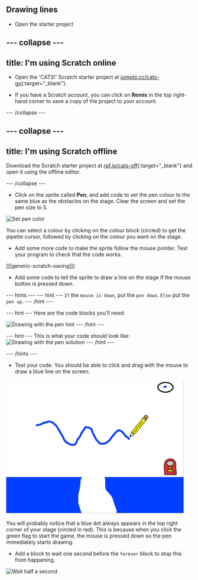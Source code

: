 ## Drawing lines

+ Open the starter project

--- collapse ---
---
title: I'm using Scratch online
---

+ Open the 'CATS!' Scratch starter project at [jumpto.cc/cats-go](http://jumpto.cc/cats-go){:target="_blank"}.

+ If you have a Scratch account, you can click on **Remix** in the top right-hand corner to save a copy of the project to your account.


--- /collapse ---

--- collapse ---
---
title: I'm using Scratch offline
---

Download the Scratch starter project at [rpf.io/cats-off](http://rpf.io/cats-off){:target="_blank"} and open it using the offline editor.

--- /collapse ---

+ Click on the sprite called **Pen**, and add code to set the pen colour to the same blue as the obstacles on the stage. Clear the screen and set the pen size to 5.

![Set pen color](images/pen-color.png)

You can select a colour by clicking on the colour block (circled) to get the pipette cursor, followed by clicking on the colour you want on the stage.

+ Add some more code to make the sprite follow the mouse pointer. Test your program to check that the code works.

[[[generic-scratch-saving]]]

+ Add some code to tell the sprite to draw a line on the stage if the mouse button is pressed down.

--- hints ---
--- hint ---
`If` the `mouse is down`, put the `pen down`. `Else` put the `pen up`.
--- /hint ---

--- hint ---
Here are the code blocks you'll need:

![Drawing with the pen hint](images/draw-with-pen-hint.png)
--- /hint ---

--- hint ---
This is what your code should look like:
![Drawing with the pen solution](images/draw-with-pen-solution.png)
--- /hint ---

--- /hints ---

+ Test your code. You should be able to click and drag with the mouse to draw a blue line on the screen.

![Draw a line](images/draw-a-line.png)

You will probably notice that a blue dot always appears in the top right corner of your stage (circled in red). This is because when you click the green flag to start the game, the mouse is pressed down so the pen immediately starts drawing.

+ Add a block to wait one second before the `forever` block to stop this from happening.

![Wait half a second](images/wait-half-second.png)
